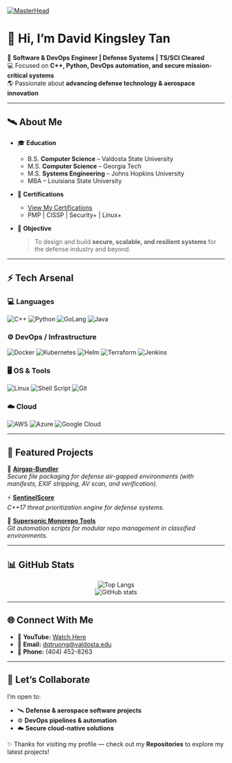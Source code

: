[![MasterHead](https://raw.githubusercontent.com/skytruong90/skytruong90/main/assets/cyber-defense.gif)](https://github.com/skytruong90)

# 👋 Hi, I’m **David Kingsley Tan**

🚀 **Software & DevOps Engineer | Defense Systems | TS/SCI Cleared**  
💻 Focused on **C++, Python, DevOps automation, and secure mission-critical systems**  
🌎 Passionate about **advancing defense technology & aerospace innovation**  

---

## 🛰️ About Me
- 🎓 **Education**
  - B.S. **Computer Science** – Valdosta State University  
  - M.S. **Computer Science** – Georgia Tech  
  - M.S. **Systems Engineering** – Johns Hopkins University  
  - MBA – Louisiana State University  

- 📜 **Certifications**
  - [View My Certifications](https://tinyurl.com/3jdcfhkp)  
  - PMP | CISSP | Security+ | Linux+  

- 🎯 **Objective**
  > To design and build **secure, scalable, and resilient systems** for the defense industry and beyond.  

---

## ⚡ Tech Arsenal  

### 💻 Languages  
![C++](https://img.shields.io/badge/c++-%2300599C.svg?style=for-the-badge&logo=c%2B%2B&logoColor=white)
![Python](https://img.shields.io/badge/python-3670A0.svg?style=for-the-badge&logo=python&logoColor=ffdd54)
![GoLang](https://img.shields.io/badge/Go-00ADD8.svg?style=for-the-badge&logo=go&logoColor=white)
![Java](https://img.shields.io/badge/java-%23ED8B00.svg?style=for-the-badge&logo=java&logoColor=white)

### ⚙️ DevOps / Infrastructure  
![Docker](https://img.shields.io/badge/docker-%230db7ed.svg?style=for-the-badge&logo=docker&logoColor=white)
![Kubernetes](https://img.shields.io/badge/kubernetes-%23326ce5.svg?style=for-the-badge&logo=kubernetes&logoColor=white)
![Helm](https://img.shields.io/badge/Helm-0F1689.svg?style=for-the-badge&logo=Helm&logoColor=white)
![Terraform](https://img.shields.io/badge/terraform-%235835CC.svg?style=for-the-badge&logo=terraform&logoColor=white)
![Jenkins](https://img.shields.io/badge/jenkins-%232C5263.svg?style=for-the-badge&logo=jenkins&logoColor=white)

### 🖥️ OS & Tools  
![Linux](https://img.shields.io/badge/Linux-FCC624.svg?style=for-the-badge&logo=linux&logoColor=black)
![Shell Script](https://img.shields.io/badge/shell_script-%23121011.svg?style=for-the-badge&logo=gnu-bash&logoColor=white)
![Git](https://img.shields.io/badge/git-%23F05033.svg?style=for-the-badge&logo=git&logoColor=white)

### ☁️ Cloud  
![AWS](https://img.shields.io/badge/AWS-%23FF9900.svg?style=for-the-badge&logo=amazon-aws&logoColor=white)
![Azure](https://img.shields.io/badge/azure-%230072C6.svg?style=for-the-badge&logo=microsoftazure&logoColor=white)
![Google Cloud](https://img.shields.io/badge/GoogleCloud-%234285F4.svg?style=for-the-badge&logo=google-cloud&logoColor=white)

---

## 📂 Featured Projects  

🚀 **[Airgap-Bundler](https://github.com/skytruong90/airgap-bundler)**  
*Secure file packaging for defense air-gapped environments (with manifests, EXIF stripping, AV scan, and verification).*  

⚡ **[SentinelScore](https://github.com/skytruong90/SentinelScore)**  
*C++17 threat prioritization engine for defense systems.*  

🔧 **[Supersonic Monorepo Tools](https://github.com/skytruong90/supersonic-tools)**  
*Git automation scripts for modular repo management in classified environments.*  

---

## 📊 GitHub Stats  

<div align="center">

![Top Langs](https://github-readme-stats.vercel.app/api/top-langs/?username=skytruong90&layout=compact&theme=radical)  
![GitHub stats](https://github-readme-stats.vercel.app/api?username=skytruong90&show_icons=true&theme=radical)  

</div>

---

## 🌐 Connect With Me  

- 🎥 **YouTube:** [Watch Here](https://tinyurl.com/p8psyuhv)  
- 📧 **Email:** dqtruong@valdosta.edu  
- 📱 **Phone:** (404) 452-8263  

---

## 🤝 Let’s Collaborate  

I’m open to:  
- 🛰️ **Defense & aerospace software projects**  
- ⚙️ **DevOps pipelines & automation**  
- ☁️ **Secure cloud-native solutions**  

✨ Thanks for visiting my profile — check out my **Repositories** to explore my latest projects!
